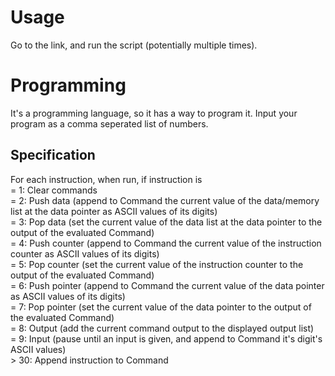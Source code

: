 # Usage
Go to the link, and run the script (potentially multiple times).
# Programming
It's a programming language, so it has a way to program it. Input your program as a comma seperated list of numbers.
## Specification
For each instruction, when run, if instruction is  
= 1: Clear commands  
= 2: Push data (append to Command the current value of the data/memory list at the data pointer as ASCII values of its digits)  
= 3: Pop data (set the current value of the data list at the data pointer to the output of the evaluated Command)  
= 4: Push counter (append to Command the current value of the instruction counter as ASCII values of its digits)  
= 5: Pop counter (set the current value of the instruction counter to the output of the evaluated Command)  
= 6: Push pointer (append to Command the current value of the data pointer as ASCII values of its digits)  
= 7: Pop pointer (set the current value of the data pointer to the output of the evaluated Command)  
= 8: Output (add the current command output to the displayed output list)  
= 9: Input (pause until an input is given, and append to Command it's digit's ASCII values)  
\> 30: Append instruction to Command  
